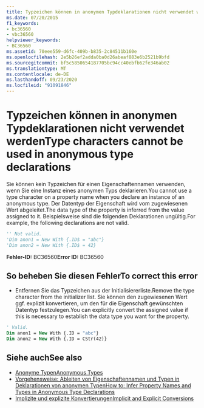```yaml
---
title: Typzeichen können in anonymen Typdeklarationen nicht verwendet werden
ms.date: 07/20/2015
f1_keywords:
- bc36560
- vbc36560
helpviewer_keywords:
- BC36560
ms.assetid: 70eee559-d6fc-409b-b835-2c84511b160e
ms.openlocfilehash: 2e5b26ef2adda0ba0d26abeaf883e6b2521b9bfd
ms.sourcegitcommit: bf5c5850654187705bc94cc40ebfb62fe346ab02
ms.translationtype: MT
ms.contentlocale: de-DE
ms.lasthandoff: 09/23/2020
ms.locfileid: "91091846"
---
```

# <a name="type-characters-cannot-be-used-in-anonymous-type-declarations"></a><span data-ttu-id="824d8-102">Typzeichen können in anonymen Typdeklarationen nicht verwendet werden</span><span class="sxs-lookup"><span data-stu-id="824d8-102">Type characters cannot be used in anonymous type declarations</span></span>

<span data-ttu-id="824d8-103">Sie können kein Typzeichen für einen Eigenschaftennamen verwenden, wenn Sie eine Instanz eines anonymen Typs deklarieren.</span><span class="sxs-lookup"><span data-stu-id="824d8-103">You cannot use a type character on a property name when you declare an instance of an anonymous type.</span></span> <span data-ttu-id="824d8-104">Der Datentyp der Eigenschaft wird vom zugewiesenen Wert abgeleitet.</span><span class="sxs-lookup"><span data-stu-id="824d8-104">The data type of the property is inferred from the value assigned to it.</span></span> <span data-ttu-id="824d8-105">Beispielsweise sind die folgenden Deklarationen ungültig.</span><span class="sxs-lookup"><span data-stu-id="824d8-105">For example, the following declarations are not valid.</span></span>  
  
```vb  
'' Not valid.  
'Dim anon1 = New With {.ID$ = "abc"}  
'Dim anon2 = New With {.ID$ = 42}  
```  
  
 <span data-ttu-id="824d8-106">**Fehler-ID:** BC36560</span><span class="sxs-lookup"><span data-stu-id="824d8-106">**Error ID:** BC36560</span></span>  
  
## <a name="to-correct-this-error"></a><span data-ttu-id="824d8-107">So beheben Sie diesen Fehler</span><span class="sxs-lookup"><span data-stu-id="824d8-107">To correct this error</span></span>  
  
- <span data-ttu-id="824d8-108">Entfernen Sie das Typzeichen aus der Initialisiererliste.</span><span class="sxs-lookup"><span data-stu-id="824d8-108">Remove the type character from the initializer list.</span></span> <span data-ttu-id="824d8-109">Sie können den zugewiesenen Wert ggf. explizit konvertieren, um den für die Eigenschaft gewünschten Datentyp festzulegen.</span><span class="sxs-lookup"><span data-stu-id="824d8-109">You can explicitly convert the assigned value if this is necessary to establish the data type you want for the property.</span></span>  
  
```vb  
' Valid.  
Dim anon1 = New With {.ID = "abc"}  
Dim anon2 = New With {.ID = CStr(42)}  
```  
  
## <a name="see-also"></a><span data-ttu-id="824d8-110">Siehe auch</span><span class="sxs-lookup"><span data-stu-id="824d8-110">See also</span></span>

- [<span data-ttu-id="824d8-111">Anonyme Typen</span><span class="sxs-lookup"><span data-stu-id="824d8-111">Anonymous Types</span></span>](../programming-guide/language-features/objects-and-classes/anonymous-types.md)
- [<span data-ttu-id="824d8-112">Vorgehensweise: Ableiten von Eigenschaftennamen und Typen in Deklarationen von anonymen Typen</span><span class="sxs-lookup"><span data-stu-id="824d8-112">How to: Infer Property Names and Types in Anonymous Type Declarations</span></span>](../programming-guide/language-features/objects-and-classes/how-to-infer-property-names-and-types-in-anonymous-type-declarations.md)
- [<span data-ttu-id="824d8-113">Implizite und explizite Konvertierungen</span><span class="sxs-lookup"><span data-stu-id="824d8-113">Implicit and Explicit Conversions</span></span>](../programming-guide/language-features/data-types/implicit-and-explicit-conversions.md)
